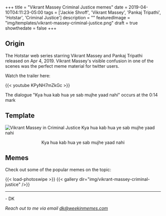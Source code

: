 +++
title = "Vikrant Massey Criminal Justice memes"
date = 2019-04-10T04:11:23-05:00
tags = ['Jackie Shroff', 'Vikrant Massey', 'Pankaj Tripathi', 'Hotstar', 'Criminal Justice']
description = ""
featuredImage = "img/templates/vikrant-massey-criminal-justice.png"
draft = true
showthedate = false
+++

## Origin

The Hotstar web series starring Vikrant Massey and Pankaj Tripathi released on Apr 4, 2019. Vikrant Massey's visible confusion in one of the scenes was the perfect meme material for twitter users.
<!--more-->

Watch the trailer here:

{{< youtube KPyNH7mZkGc >}}

The dialogue "Kya hua kab hua ye sab mujhe yaad nahi" occurs at the 0:14 mark

## Template

![Vikrant Massey in Criminal Justice Kya hua kab hua ye sab mujhe yaad nahi](img/templates/vikrant-massey-criminal-justice.png)
<center>Kya hua kab hua ye sab mujhe yaad nahi</center>

## Memes

Check out some of the popular memes on the topic:

{{< load-photoswipe >}}
{{< gallery dir="img/vikrant-massey-criminal-justice" />}}

---
\- DK

*Reach out to me via email dk@weekinmemes.com*